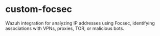 # custom-focsec
Wazuh integration for analyzing IP addresses using Focsec, identifying associations with VPNs, proxies, TOR, or malicious bots.
